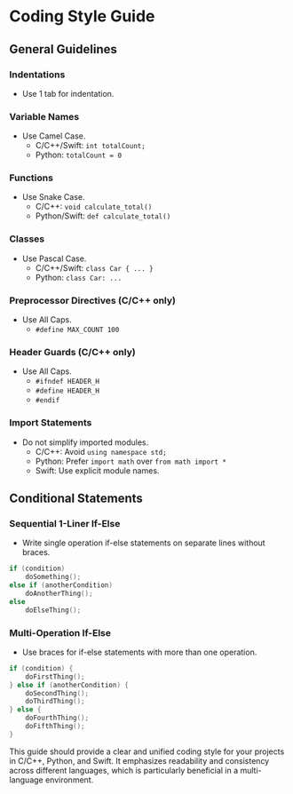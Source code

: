 # Coding Style Guide

## General Guidelines

### Indentations
- Use 1 tab for indentation.

### Variable Names
- Use Camel Case.
  - C/C++/Swift: `int totalCount;`
  - Python: `totalCount = 0`

### Functions
- Use Snake Case.
  - C/C++: `void calculate_total()`
  - Python/Swift: `def calculate_total()`

### Classes
- Use Pascal Case.
  - C/C++/Swift: `class Car { ... }`
  - Python: `class Car: ...`

### Preprocessor Directives (C/C++ only)
- Use All Caps.
  - `#define MAX_COUNT 100`

### Header Guards (C/C++ only)
- Use All Caps.
  - `#ifndef HEADER_H`
  - `#define HEADER_H`
  - `#endif`

### Import Statements
- Do not simplify imported modules.
  - C/C++: Avoid `using namespace std;`
  - Python: Prefer `import math` over `from math import *`
  - Swift: Use explicit module names.

## Conditional Statements

### Sequential 1-Liner If-Else
- Write single operation if-else statements on separate lines without braces.
```c++
if (condition)
    doSomething();
else if (anotherCondition)
    doAnotherThing();
else
    doElseThing();
```
### Multi-Operation If-Else
- Use braces for if-else statements with more than one operation.
```cpp
if (condition) {
    doFirstThing();
} else if (anotherCondition) {
    doSecondThing();
    doThirdThing();
} else {
    doFourthThing();
    doFifthThing();
}
```


This guide should provide a clear and unified coding style for your projects in C/C++, Python, and Swift. It emphasizes readability and consistency across different languages, which is particularly beneficial in a multi-language environment.
